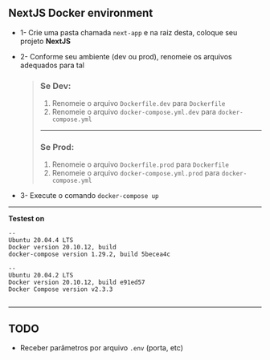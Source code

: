 ## NextJS Docker environment

* 1- Crie uma pasta chamada `next-app` e na raiz desta, coloque seu projeto **NextJS**

* 2- Conforme seu ambiente (dev ou prod), renomeie os arquivos adequados para tal
    > ### Se **Dev**:
    > 1. Renomeie o arquivo `Dockerfile.dev` para `Dockerfile`
    > 2. Renomeie o arquivo `docker-compose.yml.dev` para `docker-compose.yml`
    >
    > ----
    >
    > ### Se **Prod**:
    > 1. Renomeie o arquivo `Dockerfile.prod` para `Dockerfile`
    > 2.  Renomeie o arquivo `docker-compose.yml.prod` para `docker-compose.yml`

* 3- Execute o comando `docker-compose up`


----

**Testest on**

```
--
Ubuntu 20.04.4 LTS
Docker version 20.10.12, build
docker-compose version 1.29.2, build 5becea4c

--
Ubuntu 20.04.2 LTS
Docker version 20.10.12, build e91ed57
Docker Compose version v2.3.3


```

----

## TODO

- Receber parâmetros por arquivo `.env` (porta, etc)
